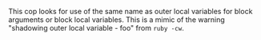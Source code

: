 This cop looks for use of the same name as outer local variables
for block arguments or block local variables.
This is a mimic of the warning
"shadowing outer local variable - foo" from `ruby -cw`.